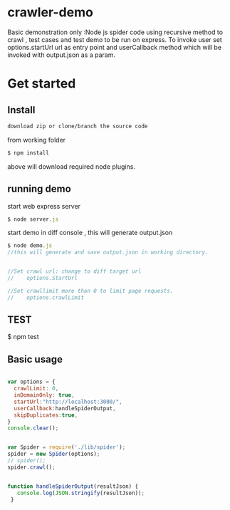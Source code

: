 # crawler-demo
Basic demonstration only :Node js spider code using recursive method to crawl , test cases and test demo to be run on express. 
To invoke user set options.startUrl url as entry point and userCallback method which will be invoked with output.json as a param.
  
  # Get started

## Install

```sh
download zip or clone/branch the source code
```
from working folder 
```js
$ npm install 
```
above will download required node plugins.

## running demo 
start web express server  
```js
$ node server.js
```

start demo  in diff console , this will generate output.json
```js
$ node demo.js 
//this will generate and save output.json in working directory.


//Set crawl url: change to diff target url  
//    options.StartUrl

//Set crawllimit more than 0 to limit page requests.
//    options.crawlLimit
```
## TEST 
$ npm test

## Basic usage

```js

var options = {
  crawlLimit: 0,
  inDomainOnly: true,
  startUrl:"http://localhost:3000/",
  userCallback:handleSpiderOutput,
  skipDuplicates:true,
}
console.clear();


var Spider = require('./lib/spider');
spider = new Spider(options);
// spider();
spider.crawl();


function handleSpiderOutput(resultJson) {
   console.log(JSON.stringify(resultJson));
 }
